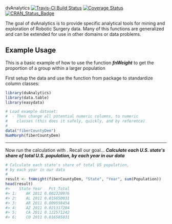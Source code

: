 
<!-- README.md is generated from README.Rmd. Please edit that file -->
dvAnalytics [![Travis-CI Build Status](https://travis-ci.org/bfatemi/dvAnalytics.svg?branch=master)](https://travis-ci.org/bfatemi/dvAnalytics) [![Coverage Status](https://img.shields.io/codecov/c/github/bfatemi/dvAnalytics/master.svg)](https://codecov.io/github/bfatemi/dvAnalytics?branch=master) [![CRAN\_Status\_Badge](http://www.r-pkg.org/badges/version/dvAnalytics)](https://cran.r-project.org/package=dvAnalytics)

The goal of dvAnalytics is to provide specific analytical tools for mining and exploration of Robotic Surgery data. Many of this functions are generalized and can be extended for use in other domains or data problems.

Example Usage
-------------

This is a basic example of how to use the function ***fnWeight*** to get the proportion of a group within a larger population

First setup the data and use the function from package to standardize column classes:

``` r
library(dvAnalytics)
library(data.table)
library(easydata)

# Load example dataset:
#  - Then change all potential numeric columns, to numeric
#    classes (this does it safely, quickly, and by reference)
#
data("fiberCountyDem")
NumMorph(fiberCountyDem)
```

------------------------------------------------------------------------

Now run the calculation with . Recall our goal... ***Calculate each U.S. state's share of total U.S. population, by each year in our data***

``` r
# Calculate each state's share of total US population,
# by each year in our data
#
result <- fnWeight(fiberCountyDem, "State", "Year", sum(Population))
head(result)
#>    State Year   Pct_Total
#> 1:    AK 2011 0.002320976
#> 2:    AL 2011 0.015650031
#> 3:    AR 2011 0.009558454
#> 4:    AZ 2011 0.021317204
#> 5:    CA 2011 0.122571242
#> 6:    CO 2011 0.016585031
```
